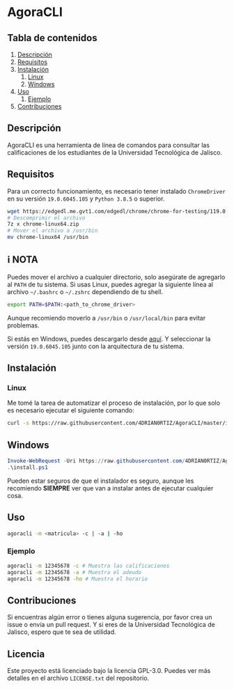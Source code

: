 # AgoraCLI

## Tabla de contenidos
1. [Descripción](#descripción)
2. [Requisitos](#requisitos)
3. [Instalación](#instalación)
    1. [Linux](#linux)
    2. [Windows](#windows)
4. [Uso](#uso)
    1. [Ejemplo](#ejemplo)
5. [Contribuciones](#contribuciones)

## Descripción

AgoraCLI es una herramienta de línea de comandos para consultar las calificaciones de los estudiantes de la Universidad Tecnológica de Jalisco.

## Requisitos

Para un correcto funcionamiento, es necesario tener instalado `ChromeDriver` en su versión `19.0.6045.105` y `Python 3.8.5` o superior.

```bash
wget https://edgedl.me.gvt1.com/edgedl/chrome/chrome-for-testing/119.0.6045.105/linux64/chrome-linux64.zip
# Descomprimir el archivo
7z x chrome-linux64.zip
# Mover el archivo a /usr/bin
mv chrome-linux64 /usr/bin
```

## :information_source: NOTA

Puedes mover el archivo a cualquier directorio, solo asegúrate de agregarlo al `PATH` de tu sistema. Si usas Linux, puedes agregar la siguiente línea al archivo `~/.bashrc` o `~/.zshrc` dependiendo de tu shell.
```bash
export PATH=$PATH:<path_to_chrome_driver>
```
Aunque recomiendo moverlo a `/usr/bin` o `/usr/local/bin` para evitar problemas.

Si estás en Windows, puedes descargarlo desde [aquí](https://googlechromelabs.github.io/chrome-for-testing/#stable). Y seleccionar la versión `19.0.6045.105` junto con la arquitectura de tu sistema.

## Instalación

### Linux

Me tomé la tarea de automatizar el proceso de instalación, por lo que solo es necesario ejecutar el siguiente comando:
```bash
curl -s https://raw.githubusercontent.com/4DRIAN0RTIZ/AgoraCLI/master/install.sh | bash
```
## Windows
```powershell
Invoke-WebRequest -Uri https://raw.githubusercontent.com/4DRIAN0RTIZ/AgoraCLI/master/install.ps1 -OutFile install.ps1
.\install.ps1
```


Pueden estar seguros de que el instalador es seguro, aunque les recomiendo **SIEMPRE** ver que van a instalar antes de ejecutar cualquier cosa.


## Uso

```bash
agoracli -m <matricula> -c | -a | -ho
```

### Ejemplo
```bash
agoracli -m 12345678 -c # Muestra las calificaciones
agoracli -m 12345678 -a # Muestra el adeudo
agoracli -m 12345678 -ho # Muestra el horario
```

## Contribuciones

Si encuentras algún error o tienes alguna sugerencia, por favor crea un issue o envía un pull request. Y si eres de la Universidad Tecnológica de Jalisco, espero que te sea de utilidad.

## Licencia

Este proyecto está licenciado bajo la licencia GPL-3.0. Puedes ver más detalles en el archivo `LICENSE.txt` del repositorio.

